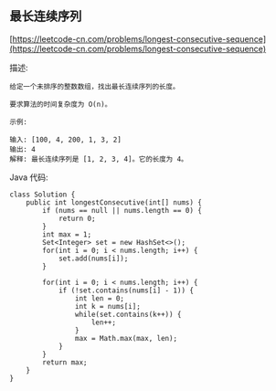 ## 最长连续序列
[https://leetcode-cn.com/problems/longest-consecutive-sequence](https://leetcode-cn.com/problems/longest-consecutive-sequence)

描述:
```
给定一个未排序的整数数组，找出最长连续序列的长度。

要求算法的时间复杂度为 O(n)。

示例:

输入: [100, 4, 200, 1, 3, 2]
输出: 4
解释: 最长连续序列是 [1, 2, 3, 4]。它的长度为 4。
```

Java 代码:
```
class Solution {
    public int longestConsecutive(int[] nums) {
        if (nums == null || nums.length == 0) {
            return 0;
        }
        int max = 1;
        Set<Integer> set = new HashSet<>();
        for(int i = 0; i < nums.length; i++) {
            set.add(nums[i]);
        }
        
        for(int i = 0; i < nums.length; i++) {
            if (!set.contains(nums[i] - 1)) {
                int len = 0;
                int k = nums[i];
                while(set.contains(k++)) {
                    len++;
                }
                max = Math.max(max, len);
            }
        }
        return max;
    }
}
```

